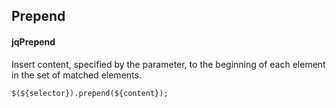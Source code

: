 ## Prepend
#### jqPrepend
Insert content, specified by the parameter, to the beginning of each element in the set of matched elements.
```
$(${selector}).prepend(${content});
```